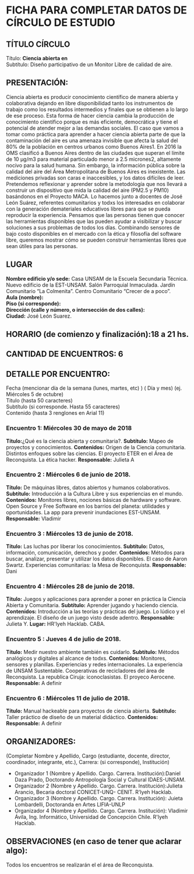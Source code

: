 # FICHA PARA COMPLETAR DATOS DE CÍRCULO DE ESTUDIO

## TÍTULO CÍRCULO
Título: **Ciencia abierta  en**   
Subtítulo: Diseño participativo de un Monitor Libre de calidad de aire.  

## PRESENTACIÓN:
Ciencia abierta es producir conocimiento científico de manera abierta y colaborativa dejando en libre disponibilidad tanto los instrumentos de trabajo como los resultados intermedios y finales que se obtienen a lo largo de ese proceso. Esta forma de hacer ciencia cambia la producción de conocimiento científico porque es más eficiente, democrática y tiene el potencial de atender mejor a las demandas sociales.
El caso que vamos a tomar como práctica para aprender a hacer ciencia abierta parte de que la contaminación del aire es una amenaza invisible que afecta la salud del 80% de la población en centros urbanos como Buenos Aires1. En 2016 la OMS clasificó a Buenos Aires dentro de las ciudades que superan el límite de 10 μg/m3 para material particulado menor a 2.5 micrones2, altamente nocivo para la salud humana. Sin embargo, la información pública sobre la calidad del aire del Área Metropolitana de Buenos Aires es inexistente. Las mediciones privadas son caras e inaccesibles, y los datos difíciles de leer.
Pretendemos reflexionar y aprender sobre la metodología que nos llevará a construir un dispositivo que mida la calidad del aire (PM2.5 y PM10) basándonos en el Proyecto MACA. Lo hacemos junto a docentes de José León Suárez, referentes comunitarios y todxs los interesadxs en colaborar con la generación demateriales educativos libres para que se pueda reproducir la experiencia.
Pensamos que las personas tienen que conocer las herramientas disponibles que las pueden ayudar a visibilizar y buscar soluciones a sus problemas de todos los días. Combinando sensores de bajo costo disponibles en el mercado con la ética y filosofía del software libre, queremos mostrar cómo se pueden construir herramientas libres que sean útiles para las personas.


## LUGAR
**Nombre edificio y/o sede:** Casa UNSAM de la Escuela Secundaria Técnica. Nuevo edificio de la EST-UNSAM. Salón Parroquial Inmaculada. Jardín Comunitario “La Colmenita”. Centro Comunitario “Crecer de a poco”.    
**Aula (nombre):**    
**Piso (si corresponde):**    
**Dirección (calle y número, o intersección de dos calles):**    
**Ciudad:** José León Suarez.    

## HORARIO (de comienzo y finalización):18 a 21 hs.

## CANTIDAD DE ENCUENTROS: 6

## DETALLE POR ENCUENTRO:

Fecha (mencionar día de la semana (lunes, martes, etc) ) ( Día y mes) (ej. Miércoles 5 de octubre)     
Titulo (hasta 50 caracteres)    
Subtítulo (si corresponde. Hasta 55 caracteres)    
Contenido (hasta 3 renglones en Arial 11)    

### Encuentro 1: Miércoles 30 de mayo de 2018
**Título:**¿Qué es la ciencia abierta y comunitaria?.
**Subtítulo:** Mapeo de proyectos y conocimientos.
**Contenidos:** Origen de la Ciencia comunitaria. Distintos enfoques sobre las ciencias. El proyecto ETER en el Área de Reconquista. La ética hacker.
**Responsable:** Julieta A

### Encuentro 2 : Miércoles 6 de junio de 2018.
**Título:** De máquinas libres, datos abiertos y humanos colaborativos.
**Subtítulo:** Introducción a la Cultura Libre y sus experiencias en el mundo.
**Contenidos:** Monitores libres, nociones básicas de hardware y software. Open Source y Free Software en los barrios del planeta: utilidades y oportunidades. La app para prevenir inundaciones EST-UNSAM.
**Responsable:** Vladimir

### Encuentro 3 : Miércoles 13 de junio de 2018.
**Título:** Las luchas por liberar los conocimientos.
**Subtítulo:** Datos, información, comunicación, derechos y poder.
**Contenidos:** Métodos para buscar, analizar, presentar y utilizar los datos disponibles.
El caso de Aaron Swartz. Experiencias comunitarias: la Mesa de Reconquista.
**Responsable:** Dani

### Encuentro 4 : Miércoles 28 de junio de 2018.
**Título:** Juegos y aplicaciones para aprender a poner en práctica la Ciencia Abierta y Comunitaria.
**Subtítulo:** Aprender jugando y haciendo ciencia.
**Contenidos:** Introducción a las teorías y prácticas del juego. Lo lúdico y el aprendizaje. El diseño de un juego visto desde adentro.
**Responsable:** Julieta Y.
**Lugar:** HR'lyeh Hacklab. CABA. 

### Encuentro 5 : Jueves 4 de julio de 2018.
**Título:** Medir nuestro ambiente también es cuidarlo.
**Subtítulo:** Métodos analógicos y digitales al alcance de todxs.
**Contenidos:** Monitores, sensores y planillas. Experiencias y redes internacionales. La experiencia de UNSAM Sustentable. Cooperativas de recicladores del área de Reconquista.  La republica Ciruja: iconoclasistas. El proyeco Aerocene.  
**Responsable:** A definir

### Encuentro 6 :  Miércoles 11 de julio de 2018.
**Título:** Manual hackeable para proyectos de ciencia abierta.
**Subtítulo:** Taller práctico de diseño de un material didáctico.
**Contenidos:**    
**Responsable:** A definir

## ORGANIZADORES:
(Completar Nombre y Apellido, Cargo (estudiante, docente, director, coordinador, integrante, etc.), Carrera: (si corresponde), Institución)

- Organizador 1 (Nombre y Apellido. Cargo. Carrera. Institución):Daniel Daza Prado, Doctorando Antropología Social y Cultural IDAES-UNSAM.
- Organizador 2 (Nombre y Apellido. Cargo. Carrera. Institución):Julieta Arancio, Becaria doctoral CONICET-UNQ- CENIT. R'lyeh Hacklab. 
- Organizador 3 (Nombre y Apellido. Cargo. Carrera. Institución): Juieta Lombardelli, Doctoranda en Artes LIFIA-UNLP
- Organizador 4 (Nombre y Apellido. Cargo. Carrera. Institución): Vladimir Ávila, Ing. Informático, Universidad de Concepción Chile. R'lyeh Hacklab.


## OBSERVACIONES (en caso de tener que aclarar algo):
Todos los encuentros se realizarán el el área de Reconquista.
